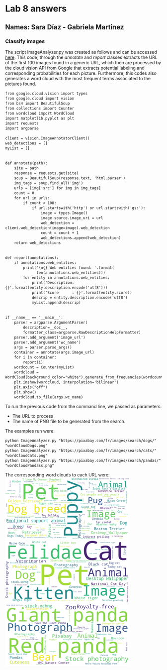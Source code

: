 # Lab 8 answers

## Names: Sara Díaz - Gabriela Martinez

### Classify images

The script ImageAnalyzer.py was created as follows and can be accessed [here](https://github.com/mgmartinezl/CLOUD-COMPUTING-CLASS-2019/blob/master/Labs-solutions/Lab8/cloud-vision/ImageAnalyzer.py). This code, through the _annotate_ and _report_ classes extracts the URL of the first 100 images found in a generic URL, which then are processed by the cloud vision API from Google that extracts potential labeling and corresponding probabilities for each picture. Furthermore, this codes also generates a word cloud with the most frequent terms associated to the pictures found.

```
from google.cloud.vision import types
from google.cloud import vision
from bs4 import BeautifulSoup
from collections import Counter
from wordcloud import WordCloud
import matplotlib.pyplot as plt
import requests
import argparse

client = vision.ImageAnnotatorClient()
web_detections = []
myList = []


def annotate(path):
    site = path
    response = requests.get(site)
    soup = BeautifulSoup(response.text, 'html.parser')
    img_tags = soup.find_all('img')
    urls = [img['src'] for img in img_tags]
    count = 0
    for url in urls:
        if count < 100:
            if url.startswith('http') or url.startswith('gs:'):
                image = types.Image()
                image.source.image_uri = url
                web_detection = client.web_detection(image=image).web_detection
                count = count + 1
                web_detections.append(web_detection)
    return web_detections


def report(annotations):
    if annotations.web_entities:
        print('\n{} Web entities found: '.format(
              len(annotations.web_entities)))
        for entity in annotations.web_entities:
            print('Description: {}'.format(entity.description.encode('utf8')))
            print('Score      : {}'.format(entity.score))
            descrip = entity.description.encode('utf8')
            myList.append(descrip)


if __name__ == '__main__':
    parser = argparse.ArgumentParser(
        description=__doc__,
        formatter_class=argparse.RawDescriptionHelpFormatter)
    parser.add_argument('image_url')
    parser.add_argument('wc_name')
    args = parser.parse_args()
    container = annotate(args.image_url)
    for i in container:
        report(i)
    wordcount = Counter(myList)
    wordcloud = WordCloud(background_color="white").generate_from_frequencies(wordcount)
    plt.imshow(wordcloud, interpolation='bilinear')
    plt.axis("off")
    plt.show()
    wordcloud.to_file(args.wc_name)
```

To run the previous code from the command line, we passed as parameters:
* The URL to process
* The name of PNG file to be generated from the search.

The examples run were:
```
python ImageAnalyzer.py "https://pixabay.com/fr/images/search/dogs/" "wordCloudDogs.png"
python ImageAnalyzer.py "https://pixabay.com/fr/images/search/cats/" "wordCloudCats.png"
python ImageAnalyzer.py "https://pixabay.com/fr/images/search/pandas/" "wordCloudPandass.png"
```

The corresponding word clouds to each URL were:
![Dogs](https://github.com/mgmartinezl/CLOUD-COMPUTING-CLASS-2019/blob/master/Labs-solutions/Lab8/cloud-vision/wordCloudDogs.png)
![Cats](https://github.com/mgmartinezl/CLOUD-COMPUTING-CLASS-2019/blob/master/Labs-solutions/Lab8/cloud-vision/wordCloudCats.png)
![Pandas](https://github.com/mgmartinezl/CLOUD-COMPUTING-CLASS-2019/blob/master/Labs-solutions/Lab8/cloud-vision/wordCloudPandas.png)

